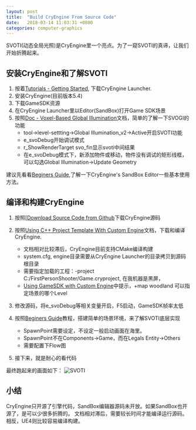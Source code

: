 ```yaml
---
layout: post
title:  "Build CryEngine From Source Code"
date:   2018-03-14 11:03:31 +0800
categories: computer-graphics
---
```


SVOTI(动态全局光照)是CryEngine里一个亮点。为了一窥SVOTI的真谛，让我们开始折腾起来。

## 安装CryEngine和了解SVOTI

1. 按着[Tutorials - Getting Started], 下载CryEngine Launcher. 
2. 安装CryEngine(目前版本5.4)
3. 下载GameSDK资源
4. 在CryEngine Launcher里以Editor(SandBox)打开Game SDK场景
5. 按照[Doc - Voxel-Based Global Illumination]文档，简单的了解一下SVOGI的功能
    * tool->level-settting->Global Illumination_v2->Active开启SVOTI功能
    * e_svoDebug开始调试模式
    * r_ShowRenderTarget svo_fin显示svoti中间结果
    * 在e_svoDebug模式下，新添加物件或移动，物件没有调试的矩形线框，可以勾选Global Illumination->Update Geometry

建议先看看[Beginers Guide],了解一下CryEngine's SandBox Editor一些基本使用方法。

## 编译和构建CryEngine ##

1. 按照[[Download Source Code from Github]下载CryEngine源码
2. 按照[Using C++ Project Template With Custom Engine]文档，下载和编译CryEngine.
    * 文档相对比较滞后，CryEngine目前支持CMake编译构建
    * system.cfg, engine目录需要从CryEngine Launcher的目录拷贝到源码根目录
    * 需要指定加载的工程：-project C:/FirstPersonShooter/Game.cryproject, 在我机器是黑屏，
    * [Using GameSDK with Custom Engine]中提示，+map woodland 可以指定场景的哪个Level
    
3. 修改源码，将e_svoDebug等相关变量开启，F5启动，GameSDK帧率太低
4. 按照[Beginers Guide]教程，搭建简单的场景环境，来了解SVOTI底层实现
    * SpawnPoint需要设定，不设定一般启动画面在海里。
    * SpawnPoint不在Components->Game，而在Legals Entity->Others
    * 需要配置下Flow图
5. 接下来，就是耐心的看代码

最终跑起来的画面如下：
![SVOTI]({{"/assets/images/global_illumination/ce_svoti.jpg"|relative_url}} "SVOTI")

## 小结 ##

CryEngine只开源了引擎代码，SandBox编辑器源码未开放。如果SandBox也开源了，是可以少很多折腾的。
文档相对滞后，需要较长时间才能编译运行源码。相反，UE4则比较容易编译构建。


[Tutorials - Getting Started]:https://www.cryengine.com/tutorials/getting-started
[Doc - Voxel-Based Global Illumination]:http://docs.cryengine.com/display/CEMANUAL/Voxel-Based+Global+Illumination
[Beginers Guide]:http://docs.cryengine.com/display/CEMANUAL/Beginners+Guide
[Download Source Code from Github]:http://docs.cryengine.com/display/CEPROG/Getting+Started+With+git
[Using C++ Project Template With Custom Engine]:(http://docs.cryengine.com/pages/viewpage.action?pageId=25529768)
[Using GameSDK with Custom Engine]:http://docs.cryengine.com/display/CEPROG/Using+GameSDK+with+Custom+Engine
